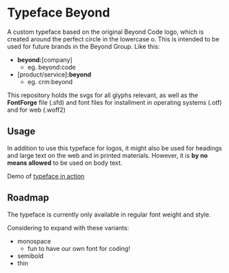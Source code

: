 # Typeface Beyond

A custom typeface based on the original Beyond Code logo, which is created around the perfect circle in the lowercase o. This is intended to be used for future brands in the Beyond Group. Like this:

* **beyond:**[company]
  * eg. beyond:code
* [product/service]**:beyond**
  * eg. crm:beyond

This repository holds the svgs for all glyphs relevant, as well as the **FontForge** file (.sfd) and font files for installment in operating systems (.otf) and for web (.woff2)

## Usage

In addition to use this typeface for logos, it might also be used for headings and large text on the web and in printed materials. However, it is **by no means allowed** to be used on body text.

Demo of [typeface in action](https://blog.beyondcode.no/font/for-web/samples.html)

## Roadmap

The typeface is currently only available in regular font weight and style.

Considering to expand with these variants:

* monospace
  * fun to have our own font for coding!
* semibold
* thin

